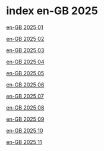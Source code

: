# index en-GB 2025

<a href="./01">en-GB 2025 01</a>

<a href="./02">en-GB 2025 02</a>

<a href="./03">en-GB 2025 03</a>

<a href="./04">en-GB 2025 04</a>

<a href="./05">en-GB 2025 05</a>

<a href="./06">en-GB 2025 06</a>

<a href="./07">en-GB 2025 07</a>

<a href="./08">en-GB 2025 08</a>

<a href="./09">en-GB 2025 09</a>

<a href="./10">en-GB 2025 10</a>

<a href="./11">en-GB 2025 11</a>
